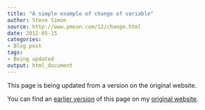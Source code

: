 ```yaml
---
title: "A simple example of change of variable"
author: Steve Simon
source: http://www.pmean.com/12/change.html
date: 2012-05-15
categories:
- Blog post
tags:
- Being updated
output: html_document
---
```


This page is being updated from a version on the original website.

<!---More--->

You can find an [earlier version][sim1] of this page on my [original website][sim2].

[sim1]: http://www.pmean.com/12/change.html
[sim2]: http://www.pmean.com/original_site.html
